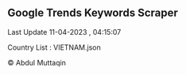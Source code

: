 

## Google Trends Keywords Scraper 
 
Last Update 11-04-2023 , 04:15:07

Country List :
VIETNAM.json



© Abdul Muttaqin 
